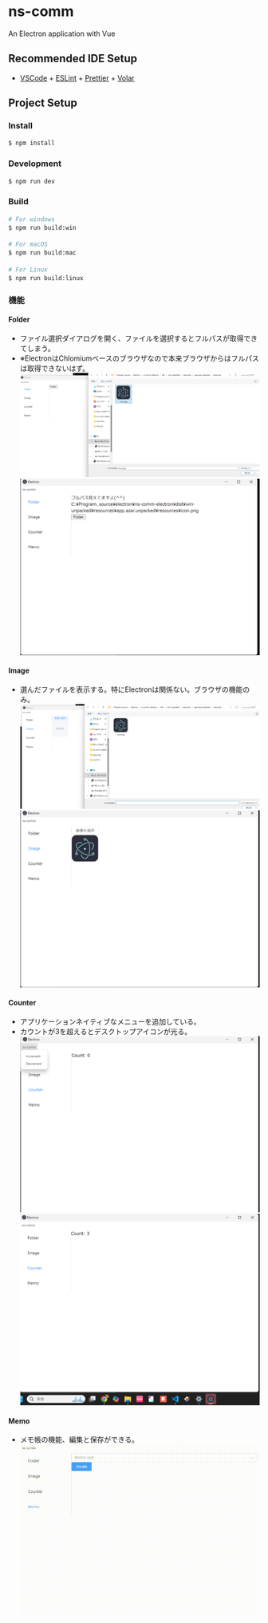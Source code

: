 # ns-comm

An Electron application with Vue

## Recommended IDE Setup

- [VSCode](https://code.visualstudio.com/) + [ESLint](https://marketplace.visualstudio.com/items?itemName=dbaeumer.vscode-eslint) + [Prettier](https://marketplace.visualstudio.com/items?itemName=esbenp.prettier-vscode) + [Volar](https://marketplace.visualstudio.com/items?itemName=Vue.volar)

## Project Setup

### Install

```bash
$ npm install
```

### Development

```bash
$ npm run dev
```

### Build

```bash
# For windows
$ npm run build:win

# For macOS
$ npm run build:mac

# For Linux
$ npm run build:linux
```

### 機能

#### Folder

- ファイル選択ダイアログを開く、ファイルを選択するとフルパスが取得できてしまう。
- ※ElectronはChlomiumベースのブラウザなので本来ブラウザからはフルパスは取得できないはず。
  ![folder1](README/folder1.png)
  ![folder2](README/folder2.png)

#### Image

- 選んだファイルを表示する。特にElectronは関係ない。ブラウザの機能のみ。
  ![image1](README/image1.png)
  ![image2](README/image2.png)

#### Counter

- アプリケーションネイティブなメニューを追加している。
- カウントが3を超えるとデスクトップアイコンが光る。
  ![counter1](README/counter1.png)
  ![counter2](README/counter2.png)

#### Memo

- メモ帳の機能、編集と保存ができる。
  ![memo](README/memo.gif)
